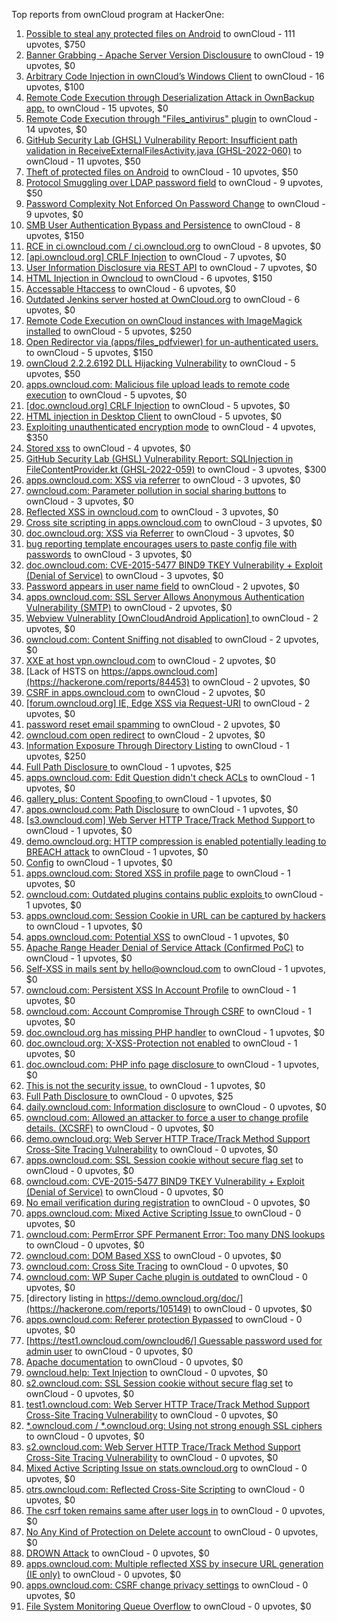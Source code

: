 Top reports from ownCloud program at HackerOne:

1. [Possible to steal any protected files on Android](https://hackerone.com/reports/377107) to ownCloud - 111 upvotes, $750
2. [Banner Grabbing - Apache Server Version Disclousure](https://hackerone.com/reports/269467) to ownCloud - 19 upvotes, $0
3. [Arbitrary Code Injection in ownCloud’s Windows Client](https://hackerone.com/reports/155657) to ownCloud - 16 upvotes, $100
4. [Remote Code Execution through Deserialization Attack in OwnBackup app.](https://hackerone.com/reports/562335) to ownCloud - 15 upvotes, $0
5. [Remote Code Execution through "Files_antivirus" plugin](https://hackerone.com/reports/903872) to ownCloud - 14 upvotes, $0
6. [GitHub Security Lab (GHSL) Vulnerability Report: Insufficient path validation in ReceiveExternalFilesActivity.java (GHSL-2022-060)](https://hackerone.com/reports/1650270) to ownCloud - 11 upvotes, $50
7. [Theft of protected files on Android](https://hackerone.com/reports/1454002) to ownCloud - 10 upvotes, $50
8. [Protocol Smuggling over LDAP password field](https://hackerone.com/reports/1054282) to ownCloud - 9 upvotes, $50
9. [Password Complexity Not Enforced On Password Change](https://hackerone.com/reports/276123) to ownCloud - 9 upvotes, $0
10. [SMB User Authentication Bypass and Persistence](https://hackerone.com/reports/148151) to ownCloud - 8 upvotes, $150
11. [RCE in ci.owncloud.com / ci.owncloud.org](https://hackerone.com/reports/98559) to ownCloud - 8 upvotes, $0
12. [[api.owncloud.org] CRLF Injection](https://hackerone.com/reports/154306) to ownCloud - 7 upvotes, $0
13. [User Information Disclosure via REST API](https://hackerone.com/reports/197786) to ownCloud - 7 upvotes, $0
14. [HTML Injection in Owncloud](https://hackerone.com/reports/215410) to ownCloud - 6 upvotes, $150
15. [Accessable Htaccess](https://hackerone.com/reports/171272) to ownCloud - 6 upvotes, $0
16. [Outdated Jenkins server hosted at OwnCloud.org](https://hackerone.com/reports/208566) to ownCloud - 6 upvotes, $0
17. [Remote Code Execution on ownCloud instances with ImageMagick installed](https://hackerone.com/reports/1838674) to ownCloud - 5 upvotes, $250
18. [Open Redirector via (apps/files_pdfviewer) for un-authenticated users.](https://hackerone.com/reports/131082) to ownCloud - 5 upvotes, $150
19. [ownCloud 2.2.2.6192 DLL Hijacking Vulnerability](https://hackerone.com/reports/151475) to ownCloud - 5 upvotes, $50
20. [apps.owncloud.com: Malicious file upload leads to remote code execution](https://hackerone.com/reports/84374) to ownCloud - 5 upvotes, $0
21. [[doc.owncloud.org] CRLF Injection](https://hackerone.com/reports/154275) to ownCloud - 5 upvotes, $0
22. [HTML injection in Desktop Client](https://hackerone.com/reports/206877) to ownCloud - 5 upvotes, $0
23. [Exploiting unauthenticated encryption mode](https://hackerone.com/reports/108082) to ownCloud - 4 upvotes, $350
24. [Stored xss](https://hackerone.com/reports/187380) to ownCloud - 4 upvotes, $0
25. [GitHub Security Lab (GHSL) Vulnerability Report: SQLInjection in FileContentProvider.kt (GHSL-2022-059)](https://hackerone.com/reports/1650264) to ownCloud - 3 upvotes, $300
26. [apps.owncloud.com: XSS via referrer](https://hackerone.com/reports/83374) to ownCloud - 3 upvotes, $0
27. [owncloud.com: Parameter pollution in social sharing buttons](https://hackerone.com/reports/106024) to ownCloud - 3 upvotes, $0
28. [Reflected XSS in owncloud.com](https://hackerone.com/reports/127259) to ownCloud - 3 upvotes, $0
29. [Cross site scripting in apps.owncloud.com](https://hackerone.com/reports/129551) to ownCloud - 3 upvotes, $0
30. [doc.owncloud.org: XSS via Referrer](https://hackerone.com/reports/130951) to ownCloud - 3 upvotes, $0
31. [bug reporting template encourages users to paste config file with passwords](https://hackerone.com/reports/196969) to ownCloud - 3 upvotes, $0
32. [doc.owncloud.com: CVE-2015-5477 BIND9 TKEY Vulnerability + Exploit (Denial of Service)](https://hackerone.com/reports/217381) to ownCloud - 3 upvotes, $0
33. [Password appears in user name field](https://hackerone.com/reports/85559) to ownCloud - 2 upvotes, $0
34. [apps.owncloud.com: SSL Server Allows Anonymous Authentication Vulnerability (SMTP)](https://hackerone.com/reports/83803) to ownCloud - 2 upvotes, $0
35. [Webview Vulnerablity [OwnCloudAndroid Application] ](https://hackerone.com/reports/87835) to ownCloud - 2 upvotes, $0
36. [owncloud.com: Content Sniffing not disabled](https://hackerone.com/reports/83251) to ownCloud - 2 upvotes, $0
37. [XXE at host vpn.owncloud.com](https://hackerone.com/reports/105980) to ownCloud - 2 upvotes, $0
38. [Lack of HSTS on https://apps.owncloud.com](https://hackerone.com/reports/84453) to ownCloud - 2 upvotes, $0
39. [CSRF in apps.owncloud.com](https://hackerone.com/reports/84395) to ownCloud - 2 upvotes, $0
40. [[forum.owncloud.org] IE, Edge XSS via Request-URI](https://hackerone.com/reports/154319) to ownCloud - 2 upvotes, $0
41. [password reset email spamming](https://hackerone.com/reports/224095) to ownCloud - 2 upvotes, $0
42. [owncloud.com open redirect](https://hackerone.com/reports/258632) to ownCloud - 2 upvotes, $0
43. [Information Exposure Through Directory Listing](https://hackerone.com/reports/110655) to ownCloud - 1 upvotes, $250
44. [Full Path Disclosure ](https://hackerone.com/reports/85201) to ownCloud - 1 upvotes, $25
45. [apps.owncloud.com: Edit Question didn't check ACLs](https://hackerone.com/reports/85532) to ownCloud - 1 upvotes, $0
46. [gallery_plus: Content Spoofing ](https://hackerone.com/reports/87752) to ownCloud - 1 upvotes, $0
47. [apps.owncloud.com: Path Disclosure](https://hackerone.com/reports/83801) to ownCloud - 1 upvotes, $0
48. [[s3.owncloud.com] Web Server HTTP Trace/Track Method Support ](https://hackerone.com/reports/90601) to ownCloud - 1 upvotes, $0
49. [demo.owncloud.org: HTTP compression is enabled potentially leading to BREACH attack](https://hackerone.com/reports/84105) to ownCloud - 1 upvotes, $0
50. [Config](https://hackerone.com/reports/84797) to ownCloud - 1 upvotes, $0
51. [apps.owncloud.com: Stored XSS in profile page](https://hackerone.com/reports/84371) to ownCloud - 1 upvotes, $0
52. [owncloud.com: Outdated plugins contains public exploits  ](https://hackerone.com/reports/84581) to ownCloud - 1 upvotes, $0
53. [apps.owncloud.com: Session Cookie in URL can be captured by hackers](https://hackerone.com/reports/83667) to ownCloud - 1 upvotes, $0
54. [apps.owncloud.com: Potential XSS](https://hackerone.com/reports/85577) to ownCloud - 1 upvotes, $0
55. [Apache Range Header Denial of Service Attack (Confirmed PoC)](https://hackerone.com/reports/88904) to ownCloud - 1 upvotes, $0
56. [Self-XSS in mails sent by hello@owncloud.com](https://hackerone.com/reports/92111) to ownCloud - 1 upvotes, $0
57. [owncloud.com: Persistent XSS In Account Profile](https://hackerone.com/reports/116254) to ownCloud - 1 upvotes, $0
58. [owncloud.com: Account Compromise Through CSRF](https://hackerone.com/reports/84372) to ownCloud - 1 upvotes, $0
59. [doc.owncloud.org has missing PHP handler](https://hackerone.com/reports/121382) to ownCloud - 1 upvotes, $0
60. [doc.owncloud.org: X-XSS-Protection not enabled](https://hackerone.com/reports/128493) to ownCloud - 1 upvotes, $0
61. [doc.owncloud.com: PHP info page disclosure ](https://hackerone.com/reports/134216) to ownCloud - 1 upvotes, $0
62. [This is not the security issue.](https://hackerone.com/reports/257106) to ownCloud - 1 upvotes, $0
63. [Full Path Disclosure ](https://hackerone.com/reports/87505) to ownCloud - 0 upvotes, $25
64. [daily.owncloud.com: Information disclosure](https://hackerone.com/reports/84085) to ownCloud - 0 upvotes, $0
65. [owncloud.com: Allowed an attacker to force a user to change profile details. (XCSRF)](https://hackerone.com/reports/83239) to ownCloud - 0 upvotes, $0
66. [demo.owncloud.org: Web Server HTTP Trace/Track Method Support Cross-Site Tracing Vulnerability](https://hackerone.com/reports/83837) to ownCloud - 0 upvotes, $0
67. [apps.owncloud.com: SSL Session cookie without secure flag set](https://hackerone.com/reports/83710) to ownCloud - 0 upvotes, $0
68. [owncloud.com: CVE-2015-5477 BIND9 TKEY Vulnerability + Exploit (Denial of Service)](https://hackerone.com/reports/89097) to ownCloud - 0 upvotes, $0
69. [No email verification during registration](https://hackerone.com/reports/90643) to ownCloud - 0 upvotes, $0
70. [apps.owncloud.com: Mixed Active Scripting Issue ](https://hackerone.com/reports/85541) to ownCloud - 0 upvotes, $0
71. [owncloud.com: PermError SPF Permanent Error: Too many DNS lookups](https://hackerone.com/reports/83578) to ownCloud - 0 upvotes, $0
72. [owncloud.com: DOM Based XSS](https://hackerone.com/reports/83178) to ownCloud - 0 upvotes, $0
73. [owncloud.com: Cross Site Tracing](https://hackerone.com/reports/83373) to ownCloud - 0 upvotes, $0
74. [owncloud.com: WP Super Cache plugin is outdated](https://hackerone.com/reports/90980) to ownCloud - 0 upvotes, $0
75. [directory listing in https://demo.owncloud.org/doc/](https://hackerone.com/reports/105149) to ownCloud - 0 upvotes, $0
76. [apps.owncloud.com: Referer protection Bypassed](https://hackerone.com/reports/92644) to ownCloud - 0 upvotes, $0
77. [[https://test1.owncloud.com/owncloud6/] Guessable password used for admin user](https://hackerone.com/reports/107849) to ownCloud - 0 upvotes, $0
78. [Apache documentation](https://hackerone.com/reports/90321) to ownCloud - 0 upvotes, $0
79. [owncloud.help: Text  Injection](https://hackerone.com/reports/112304) to ownCloud - 0 upvotes, $0
80. [s2.owncloud.com: SSL Session cookie without secure flag set](https://hackerone.com/reports/83856) to ownCloud - 0 upvotes, $0
81. [test1.owncloud.com: Web Server HTTP Trace/Track Method Support Cross-Site Tracing Vulnerability](https://hackerone.com/reports/83971) to ownCloud - 0 upvotes, $0
82. [*.owncloud.com / *.owncloud.org: Using not strong enough SSL ciphers](https://hackerone.com/reports/84078) to ownCloud - 0 upvotes, $0
83. [s2.owncloud.com: Web Server HTTP Trace/Track Method Support Cross-Site Tracing Vulnerability](https://hackerone.com/reports/83855) to ownCloud - 0 upvotes, $0
84. [Mixed Active Scripting Issue on stats.owncloud.org](https://hackerone.com/reports/108692) to ownCloud - 0 upvotes, $0
85. [otrs.owncloud.com: Reflected Cross-Site Scripting](https://hackerone.com/reports/108288) to ownCloud - 0 upvotes, $0
86. [The csrf token remains same after user logs in](https://hackerone.com/reports/111262) to ownCloud - 0 upvotes, $0
87. [No Any Kind of Protection on Delete account](https://hackerone.com/reports/113211) to ownCloud - 0 upvotes, $0
88. [DROWN Attack](https://hackerone.com/reports/119808) to ownCloud - 0 upvotes, $0
89. [apps.owncloud.com: Multiple reflected XSS by insecure URL generation (IE only)](https://hackerone.com/reports/83381) to ownCloud - 0 upvotes, $0
90. [apps.owncloud.com: CSRF change privacy settings](https://hackerone.com/reports/85565) to ownCloud - 0 upvotes, $0
91. [File System Monitoring Queue Overflow](https://hackerone.com/reports/881891) to ownCloud - 0 upvotes, $0
